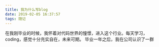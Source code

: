```yaml
---
title: 我为什么写blog
date: 2019-02-05 16:37:57
tags: 随记
---
```

在我刚毕业的时候，我怀着对代码世界的憧憬，进入这个行业。每天学习，coding，感觉十分充实自在，未来可期。
毕业一年之后，我在公司认识了一群